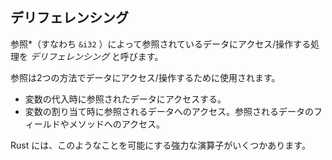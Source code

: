## デリフェレンシング

参照*（すなわち `&i32` ）によって参照されているデータにアクセス/操作する処理を *デリフェレンシング* と呼びます。

参照は2つの方法でデータにアクセス/操作するために使用されます。

- 変数の代入時に参照されたデータにアクセスする。
- 変数の割り当て時に参照されるデータへのアクセス。参照されるデータのフィールドやメソッドへのアクセス。

Rust には、このようなことを可能にする強力な演算子がいくつかあります。

